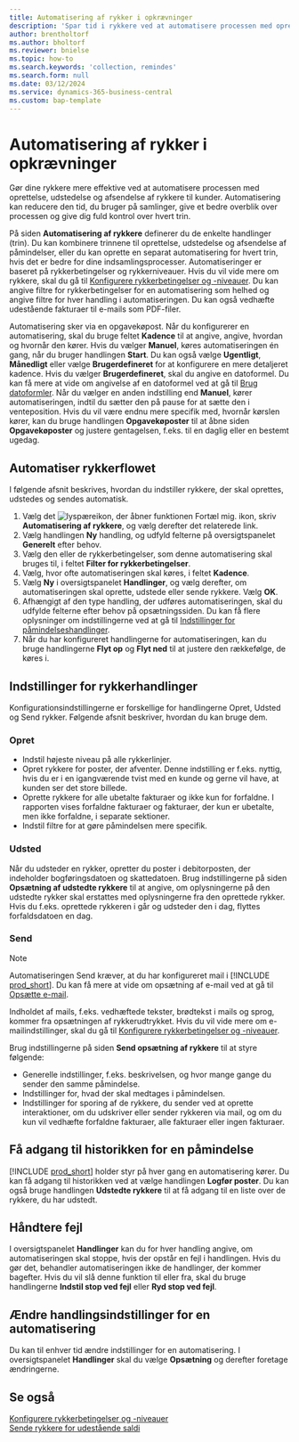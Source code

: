 ```yaml
---
title: Automatisering af rykker i opkrævninger
description: 'Spar tid i rykkere ved at automatisere processen med oprettelse, udstedelse og afsendelse af rykkere til kunder.'
author: brentholtorf
ms.author: bholtorf
ms.reviewer: bnielse
ms.topic: how-to
ms.search.keywords: 'collection, remindes'
ms.search.form: null
ms.date: 03/12/2024
ms.service: dynamics-365-business-central
ms.custom: bap-template
---
```

# Automatisering af rykker i opkrævninger

Gør dine rykkere mere effektive ved at automatisere processen med oprettelse, udstedelse og afsendelse af rykkere til kunder. Automatisering kan reducere den tid, du bruger på samlinger, give et bedre overblik over processen og give dig fuld kontrol over hvert trin.

På siden **Automatisering af rykkere** definerer du de enkelte handlinger (trin). Du kan kombinere trinnene til oprettelse, udstedelse og afsendelse af påmindelser, eller du kan oprette en separat automatisering for hvert trin, hvis det er bedre for dine indsamlingsprocesser. Automatiseringer er baseret på rykkerbetingelser og rykkerniveauer. Hvis du vil vide mere om rykkere, skal du gå til [Konfigurere rykkerbetingelser og -niveauer](finance-setup-reminders.md). Du kan angive filtre for rykkerbetingelser for en automatisering som helhed og angive filtre for hver handling i automatiseringen. Du kan også vedhæfte udestående fakturaer til e-mails som PDF-filer.

Automatisering sker via en opgavekøpost. Når du konfigurerer en automatisering, skal du bruge feltet **Kadence** til at angive, angive, hvordan og hvornår den kører. Hvis du vælger **Manuel**, køres automatiseringen én gang, når du bruger handlingen **Start**. Du kan også vælge **Ugentligt**, **Månedligt** eller vælge **Brugerdefineret** for at konfigurere en mere detaljeret kadence. Hvis du vælger **Brugerdefineret**, skal du angive en datoformel. Du kan få mere at vide om angivelse af en datoformel ved at gå til [Brug datoformler](ui-enter-date-ranges.md#use-date-formulas). Når du vælger en anden indstilling end **Manuel**, kører automatiseringen, indtil du sætter den på pause for at sætte den i venteposition. Hvis du vil være endnu mere specifik med, hvornår kørslen kører, kan du bruge handlingen **Opgavekøposter** til at åbne siden **Opgavekøposter** og justere gentagelsen, f.eks. til en daglig eller en bestemt ugedag.

## Automatiser rykkerflowet

I følgende afsnit beskrives, hvordan du indstiller rykkere, der skal oprettes, udstedes og sendes automatisk.

1. Vælg det ![lyspæreikon, der åbner funktionen Fortæl mig.](media/ui-search/search_small.png "Fortæl mig, hvad du vil foretage dig") ikon, skriv **Automatisering af rykkere**, og vælg derefter det relaterede link.
1. Vælg handlingen **Ny** handling, og udfyld felterne på oversigtspanelet **Generelt** efter behov.
1. Vælg den eller de rykkerbetingelser, som denne automatisering skal bruges til, i feltet **Filter for rykkerbetingelser**.
1. Vælg, hvor ofte automatiseringen skal køres, i feltet **Kadence**.
1. Vælg **Ny** i oversigtspanelet **Handlinger**, og vælg derefter, om automatiseringen skal oprette, udstede eller sende rykkere. Vælg **OK**.
1. Afhængigt af den type handling, der udføres automatiseringen, skal du udfylde felterne efter behov på opsætningssiden. Du kan få flere oplysninger om indstillingerne ved at gå til [Indstillinger for påmindelseshandlinger](#settings-for-reminder-actions).
1. Når du har konfigureret handlingerne for automatiseringen, kan du bruge handlingerne **Flyt op** og **Flyt ned** til at justere den rækkefølge, de køres i.

## Indstillinger for rykkerhandlinger

Konfigurationsindstillingerne er forskellige for handlingerne Opret, Udsted og Send rykker. Følgende afsnit beskriver, hvordan du kan bruge dem.

### Opret

* Indstil højeste niveau på alle rykkerlinjer.  
* Opret rykkere for poster, der afventer. Denne indstilling er f.eks. nyttig, hvis du er i en igangværende tvist med en kunde og gerne vil have, at kunden ser det store billede.
* Oprette rykkere for alle ubetalte fakturaer og ikke kun for forfaldne. I rapporten vises forfaldne fakturaer og fakturaer, der kun er ubetalte, men ikke forfaldne, i separate sektioner.
* Indstil filtre for at gøre påmindelsen mere specifik.

### Udsted

Når du udsteder en rykker, opretter du poster i debitorposten, der indeholder bogføringsdatoen og skattedatoen. Brug indstillingerne på siden **Opsætning af udstedte rykkere** til at angive, om oplysningerne på den udstedte rykker skal erstattes med oplysningerne fra den oprettede rykker. Hvis du f.eks. oprettede rykkeren i går og udsteder den i dag, flyttes forfaldsdatoen en dag.

### Send

> [!NOTE]
> Automatiseringen Send kræver, at du har konfigureret mail i [!INCLUDE [prod_short](includes/prod_short.md)]. Du kan få mere at vide om opsætning af e-mail ved at gå til [Opsætte e-mail](admin-how-setup-email.md).

Indholdet af mails, f.eks. vedhæftede tekster, brødtekst i mails og sprog, kommer fra opsætningen af rykkerudtrykket. Hvis du vil vide mere om e-mailindstillinger, skal du gå til [Konfigurere rykkerbetingelser og -niveauer](finance-setup-reminders.md).

Brug indstillingerne på siden **Send opsætning af rykkere** til at styre følgende:

* Generelle indstillinger, f.eks. beskrivelsen, og hvor mange gange du sender den samme påmindelse.
* Indstillinger for, hvad der skal medtages i påmindelsen.
* Indstillinger for sporing af de rykkere, du sender ved at oprette interaktioner, om du udskriver eller sender rykkeren via mail, og om du kun vil vedhæfte forfaldne fakturaer, alle fakturaer eller ingen fakturaer. 

## Få adgang til historikken for en påmindelse

[!INCLUDE [prod_short](includes/prod_short.md)] holder styr på hver gang en automatisering kører. Du kan få adgang til historikken ved at vælge handlingen **Logfør poster**. Du kan også bruge handlingen **Udstedte rykkere** til at få adgang til en liste over de rykkere, du har udstedt.

## Håndtere fejl

I oversigtspanelet **Handlinger** kan du for hver handling angive, om automatiseringen skal stoppe, hvis der opstår en fejl i handlingen. Hvis du gør det, behandler automatiseringen ikke de handlinger, der kommer bagefter. Hvis du vil slå denne funktion til eller fra, skal du bruge handlingerne **Indstil stop ved fejl** eller **Ryd stop ved fejl**.

## Ændre handlingsindstillinger for en automatisering

Du kan til enhver tid ændre indstillinger for en automatisering. I oversigtspanelet **Handlinger** skal du vælge **Opsætning** og derefter foretage ændringerne.

## Se også

[Konfigurere rykkerbetingelser og -niveauer](finance-setup-reminders.md)  
[Sende rykkere for udestående saldi](receivables-send-reminders.md)  
